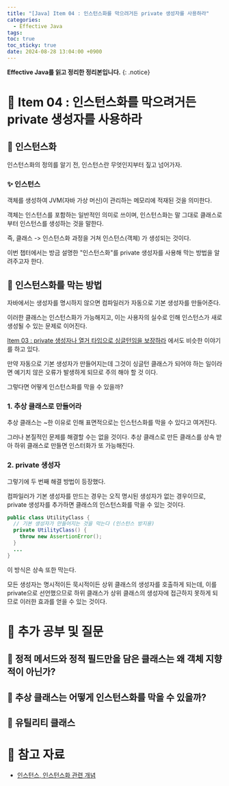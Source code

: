 ```yaml
---
title: "[Java] Item 04 : 인스턴스화를 막으려거든 private 생성자를 사용하라"
categories:
  - Effective Java
tags:
toc: true
toc_sticky: true
date: 2024-08-28 13:04:00 +0900
---
```


<strong>Effective Java를 읽고 정리한 정리본입니다.</strong>
{: .notice}

# 📌 Item 04 : 인스턴스화를 막으려거든 private 생성자를 사용하라

## 🫧 인스턴스화

인스턴스화의 정의를 알기 전, 인스턴스란 무엇인지부터 짚고 넘어가자.

### ✨ 인스턴스

객체를 생성하여 JVM(자바 가상 머신)이 관리하는 메모리에 적재된 것을 의미한다.

객체는 인스턴스를 포함하는 일반적인 의미로 쓰이며, 인스턴스화는 말 그대로 클래스로부터 인스턴스를 생성하는 것을 말한다.

즉, 클래스 -> 인스턴스화 과정을 거쳐 인스턴스(객체) 가 생성되는 것이다.

이번 챕터에서는 방금 설명한 "인스턴스화"를 private 생성자를 사용해 막는 방법을 알려주고자 한다.


## 🫧 인스턴스화를 막는 방법

자바에서는 생성자를 명시하지 않으면 컴파일러가 자동으로 기본 생성자를 만들어준다.

이러한 클래스는 인스턴스화가 가능해지고, 이는 사용자의 실수로 인해 인스턴스가 새로 생성될 수 있는 문제로 이어진다.

[Item 03 : private 생성자나 열거 타입으로 싱글턴임을 보장하라](https://ajung7038.github.io/effective%20java/Java-Item-03-private-%EC%83%9D%EC%84%B1%EC%9E%90%EB%82%98-%EC%97%B4%EA%B1%B0-%ED%83%80%EC%9E%85%EC%9C%BC%EB%A1%9C-%EC%8B%B1%EA%B8%80%ED%84%B4%EC%9E%84%EC%9D%84-%EB%B3%B4%EC%A6%9D%ED%95%98%EB%9D%BC/) 에서도 비슷한 이야기를 하고 있다.

만약 자동으로 기본 생성자가 만들어지는데 그것이 싱글턴 클래스가 되어야 하는 일이라면 예기치 않은 오류가 발생하게 되므로 주의 해야 할 것 이다.

그렇다면 어떻게 인스턴스화를 막을 수 있을까?

### 1. 추상 클래스로 만들어라

추상 클래스는 ~한 이유로 인해 표면적으로는 인스턴스화를 막을 수 있다고 여겨진다.

그러나 본질적인 문제를 해결할 수는 없을 것이다. 추상 클래스로 만든 클래스를 상속 받아 하위 클래스로 만들면 인스터화가 또 가능해진다.

### 2. private 생성자

그렇기에 두 번째 해결 방법이 등장했다.

컴파일러가 기본 생성자를 만드는 경우는 오직 명시된 생성자가 없는 경우이므로, private 생성자를 추가하면 클래스의 인스턴스화를 막을 수 있는 것이다.

```java
public class UtilityClass {
  // 기본 생성자가 만들어지는 것을 막는다 (인스턴스 방지용)
  private UtilityClass() {
    throw new AssertionError();
  }
  ...
}
```

이 방식은 상속 또한 막는다.

모든 생성자는 명시적이든 묵시적이든 상위 클래스의 생성자를 호출하게 되는데, 이를 private으로 선언했으므로 하위 클래스가 상위 클래스의 생성자에 접근하지 못하게 되므로 이러한 효과를 얻을 수 있는 것이다.




# 📌 추가 공부 및 질문

## 🫧 정적 메서드와 정적 필드만을 담은 클래스는 왜 객체 지향적이 아닌가?

## 🫧 추상 클래스는 어떻게 인스턴스화를 막을 수 있을까?

## 🫧 유틸리티 클래스


# 📌 참고 자료

- [인스턴스, 인스턴스화 관련 개념](https://blog.naver.com/hhw1990/221360695920)